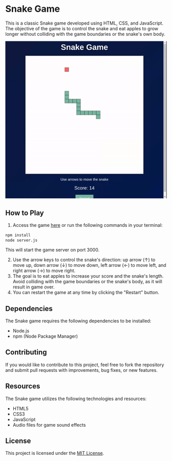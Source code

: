 # Snake Game

This is a classic Snake game developed using HTML, CSS, and JavaScript. The objective of the game is to control the snake and eat apples to grow longer without colliding with the game boundaries or the snake's own body.

![Snake Game banner](/banner.gif)

## How to Play

1. Access the game [here](link-to-the-game) or run the following commands in your terminal:

```
npm install
node server.js
```

This will start the game server on port 3000. 

2. Use the arrow keys to control the snake's direction: up arrow (↑) to move up, down arrow (↓) to move down, left arrow (←) to move left, and right arrow (→) to move right. 
3. The goal is to eat apples to increase your score and the snake's length. Avoid colliding with the game boundaries or the snake's body, as it will result in game over. 
4. You can restart the game at any time by clicking the "Restart" button.

## Dependencies

The Snake game requires the following dependencies to be installed:

- Node.js
- npm (Node Package Manager)

## Contributing

If you would like to contribute to this project, feel free to fork the repository and submit pull requests with improvements, bug fixes, or new features.

## Resources

The Snake game utilizes the following technologies and resources:

- HTML5
- CSS3
- JavaScript
- Audio files for game sound effects

## License

This project is licensed under the [MIT License](LICENSE).
